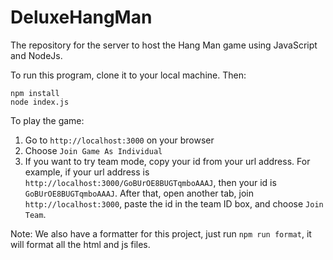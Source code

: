 # DeluxeHangMan
The repository for the server to host the Hang Man game using JavaScript and NodeJs.

To run this program, clone it to your local machine. Then:
```
npm install
node index.js
```
To play the game:
1. Go to ```http://localhost:3000``` on your browser
2. Choose ```Join Game As Individual```
3. If you want to try team mode, copy your id from your url address. For example, if your url address is ```http://localhost:3000/GoBUrOE8BUGTqmboAAAJ```, then your id is ```GoBUrOE8BUGTqmboAAAJ```. After that, open another tab, join ```http://localhost:3000```, paste the id in the team ID box, and choose ```Join Team```. 

Note: We also have a formatter for this project, just run ```npm run format```, it will format all the html and js files.
